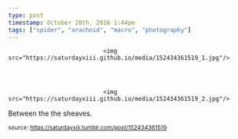 ```yaml
---
type: post
timestamp: October 28th, 2016 1:44pm
tags: ["spider", "arachnid", "macro", "photography"]
---
```



                               <img src="https://saturdayxiii.github.io/media/152434361519_1.jpg"/>
                           

                                                                                                                           

                               <img src="https://saturdayxiii.github.io/media/152434361519_2.jpg"/>
                           

                                                                                                                      
Between the the sheaves.
 
                                    
                
                
                
                
                                
<small>source: https://saturdayxiii.tumblr.com/post/152434361519</small>
